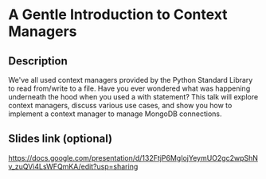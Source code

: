 # A Gentle Introduction to Context Managers

## Description

We've all used context managers provided by the Python Standard Library to read from/write to a file. Have you ever wondered what was happening underneath the hood when you used a with statement? This talk will explore context managers, discuss various use cases, and show you how to implement a context manager to manage MongoDB connections.

## Slides link (optional)

https://docs.google.com/presentation/d/132FtjP6MgIojYeymUO2gc2wpShNv_zuQVi4LsWFQmKA/edit?usp=sharing
